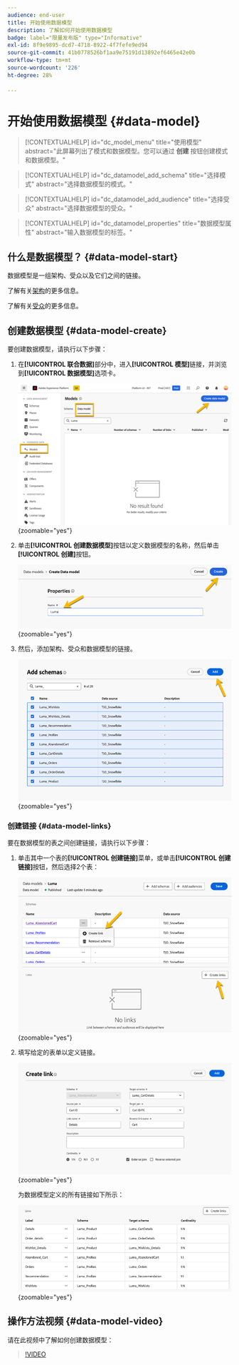 ```yaml
---
audience: end-user
title: 开始使用数据模型
description: 了解如何开始使用数据模型
badge: label="限量发布版" type="Informative"
exl-id: 8f9e9895-dcd7-4718-8922-4f7fefe9ed94
source-git-commit: 41b0778526bf1aa9e75191d13892ef6465e42e0b
workflow-type: tm+mt
source-wordcount: '226'
ht-degree: 28%

---
```


# 开始使用数据模型 {#data-model}

>[!CONTEXTUALHELP]
>id="dc_model_menu"
>title="使用模型"
>abstract="此屏幕列出了模式和数据模型。您可以通过 **创建** 按钮创建模式和数据模型。"

>[!CONTEXTUALHELP]
>id="dc_datamodel_add_schema"
>title="选择模式"
>abstract="选择数据模型的模式。"


>[!CONTEXTUALHELP]
>id="dc_datamodel_add_audience"
>title="选择受众"
>abstract="选择数据模型的受众。"

>[!CONTEXTUALHELP]
>id="dc_datamodel_properties"
>title="数据模型属性"
>abstract="输入数据模型的标签。"


## 什么是数据模型？ {#data-model-start}

数据模型是一组架构、受众以及它们之间的链接。

了解有关[架构](../customer/schemas.md#schema-start)的更多信息。

了解有关[受众](../start/audiences.md)的更多信息。

## 创建数据模型 {#data-model-create}

要创建数据模型，请执行以下步骤：

1. 在&#x200B;**[!UICONTROL 联合数据]**&#x200B;部分中，进入&#x200B;**[!UICONTROL 模型]**&#x200B;链接，并浏览到&#x200B;**[!UICONTROL 数据模型]**&#x200B;选项卡。

   ![](assets/datamodel_create.png){zoomable="yes"}

1. 单击&#x200B;**[!UICONTROL 创建数据模型]**&#x200B;按钮以定义数据模型的名称，然后单击&#x200B;**[!UICONTROL 创建]**&#x200B;按钮。

   ![](assets/datamodel_name.png){zoomable="yes"}

1. 然后，添加架构、受众和数据模型的链接。

   ![](assets/datamodel_schemas.png){zoomable="yes"}

### 创建链接 {#data-model-links}

要在数据模型的表之间创建链接，请执行以下步骤：

1. 单击其中一个表的&#x200B;**[!UICONTROL 创建链接]**&#x200B;菜单，或单击&#x200B;**[!UICONTROL 创建链接]**&#x200B;按钮，然后选择2个表：

   ![](assets/datamodel_createlinks.png){zoomable="yes"}

1. 填写给定的表单以定义链接。

   ![](assets/datamodel_link.png){zoomable="yes"}

   为数据模型定义的所有链接如下所示：

   ![](assets/datamodel_alllinks.png){zoomable="yes"}

## 操作方法视频 {#data-model-video}

请在此视频中了解如何创建数据模型：

>[!VIDEO](https://video.tv.adobe.com/v/3432020)
